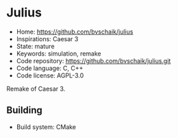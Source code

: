 # Julius

- Home: https://github.com/bvschaik/julius
- Inspirations: Caesar 3
- State: mature
- Keywords: simulation, remake
- Code repository: https://github.com/bvschaik/julius.git
- Code language: C, C++
- Code license: AGPL-3.0

Remake of Caesar 3.

## Building

- Build system: CMake
